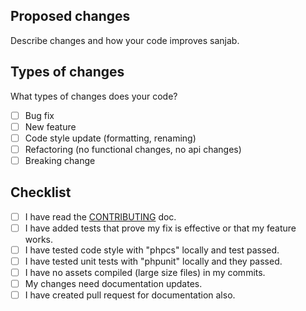 ## Proposed changes

<!-- Thank you for sending a pull request! Please read the contribution guidelines first, then send your pull request. -->
<!-- https://github.com/sanjabteam/sanjab/blob/master/.github/CONTRIBUTING.md -->

Describe changes and how your code improves sanjab.

## Types of changes

What types of changes does your code?
<!-- Put an `x` in the boxes that apply -->

- [ ] Bug fix <!-- Provide an issue URL if exists -->
- [ ] New feature <!-- Provide an issue URL if exists -->
- [ ] Code style update (formatting, renaming)
- [ ] Refactoring (no functional changes, no api changes)
- [ ] Breaking change

## Checklist

<!-- Before submitting your Pull Request, please review the following checklist -->

- [ ] I have read the [CONTRIBUTING](https://github.com/sanjabteam/sanjab/blob/master/.github/CONTRIBUTING.md) doc.
- [ ] I have added tests that prove my fix is effective or that my feature works.
- [ ] I have tested code style with "phpcs" locally and test passed.
- [ ] I have tested unit tests with "phpunit" locally and they passed.
- [ ] I have no assets compiled (large size files) in my commits.
- [ ] My changes need documentation updates. <!-- Not obligatory -->
- [ ] I have created pull request for documentation also. <!-- Not obligatory -->
